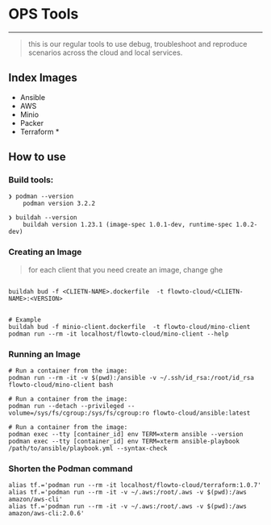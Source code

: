 
# OPS Tools
---

> this is our regular tools to use debug, troubleshoot and reproduce scenarios across the cloud and local services.

## Index Images

+   Ansible
+   AWS
+   Minio
+   Packer
+   Terraform *


## How to use

### Build tools:

```
❯ podman --version
    podman version 3.2.2

❯ buildah --version
    buildah version 1.23.1 (image-spec 1.0.1-dev, runtime-spec 1.0.2-dev)
```


### Creating an Image

> for each client that you need create an image, change ghe 

```

buildah bud -f <CLIETN-NAME>.dockerfile  -t flowto-cloud/<CLIETN-NAME>:<VERSION>


# Example
buildah bud -f minio-client.dockerfile  -t flowto-cloud/mino-client
podman run --rm -it localhost/flowto-cloud/mino-client --help
```

### Running an Image

```
# Run a container from the image:
podman run --rm -it -v $(pwd):/ansible -v ~/.ssh/id_rsa:/root/id_rsa flowto-cloud/mino-client bash

# Run a container from the image:
podman run --detach --privileged --volume=/sys/fs/cgroup:/sys/fs/cgroup:ro flowto-cloud/ansible:latest

# Run a container from the image:
podman exec --tty [container_id] env TERM=xterm ansible --version
podman exec --tty [container_id] env TERM=xterm ansible-playbook /path/to/ansible/playbook.yml --syntax-check
```


### Shorten the Podman command

```
alias tf.='podman run --rm -it localhost/flowto-cloud/terraform:1.0.7'
alias tf.='podman run --rm -it -v ~/.aws:/root/.aws -v $(pwd):/aws amazon/aws-cli'
alias tf.='podman run --rm -it -v ~/.aws:/root/.aws -v $(pwd):/aws amazon/aws-cli:2.0.6'

```
